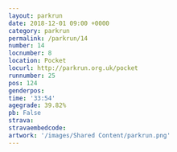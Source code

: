 ```yaml
---
layout: parkrun
date: 2018-12-01 09:00 +0000
category: parkrun
permalink: /parkrun/14
number: 14
locnumber: 8
location: Pocket
locurl: http://parkrun.org.uk/pocket
runnumber: 25
pos: 124
genderpos: 
time: '33:54'
agegrade: 39.82%
pb: False
strava: 
stravaembedcode:
artwork: '/images/Shared Content/parkrun.png'
---
```

